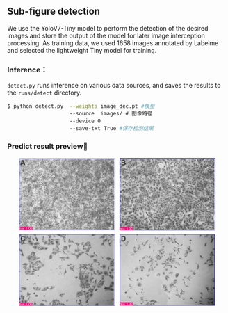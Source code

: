 ## Sub-figure detection

We use the YoloV7-Tiny model to perform the detection of the desired images and store the output of the model for later image interception processing. As training data, we used 1658 images annotated by Labelme and selected the lightweight Tiny model for training. 

### Inference：

`detect.py` runs inference on various data sources, and saves the results to the `runs/detect` directory.

```bash
$ python detect.py  --weights image_dec.pt #模型
                    --source  images/ # 图像路径
                    --device 0
                    --save-txt True #保存检测结果
```

### Predict result preview🚀
<div align="center">
<img  src=./picture/23451160_pone.0057128.g006.jpg width=90% />
</div>